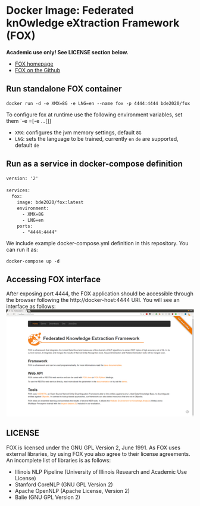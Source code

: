 # Docker Image: Federated knOwledge eXtraction Framework (FOX)

**Academic use only! See LICENSE section below.**

- [FOX homepage](http://aksw.org/Projects/FOX.html)
- [FOX on the Github](https://github.com/AKSW/fox)

## Run standalone FOX container

    docker run -d -e XMX=8G -e LNG=en --name fox -p 4444:4444 bde2020/fox

To configure fox at runtime use the following environment variables, set them `-e <Variable>=<Value>[-e ...[]]

- `XMX`: configures the jvm memory settings, default `8G`
- `LNG`: sets the language to be trained, currently `en` `de` are supported, default `de`

## Run as a service in docker-compose definition
```
version: '2'

services:
  fox:
    image: bde2020/fox:latest
    environment:
      - XMX=8G
      - LNG=en
    ports:
      - "4444:4444"
```

We include example docker-compose.yml definition in this repository. You can run it as:
```
docker-compose up -d
```
## Accessing FOX interface
After exposing port 4444, the FOX application should be accessible through the browser following the http://docker-host:4444 URI. You will see an interface as follows:
![alt text](./fox-home-page.png "FOX Homepage Screenshot")

## LICENSE

FOX is licensed under the GNU GPL Version 2, June 1991. 
As FOX uses external libraries, by using FOX you also agree to their license agreements. 
An incomplete list of libraries is as follows:
* Illinois NLP Pipeline (University of Illinois Research and Academic Use License)
* Stanford CoreNLP (GNU GPL Version 2)
* Apache OpenNLP (Apache License, Version 2)
* Balie (GNU GPL Version 2)

